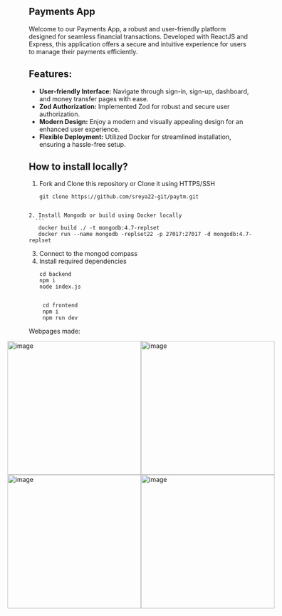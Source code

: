 ## Payments App

  
Welcome to our Payments App, a robust and user-friendly platform designed for seamless financial transactions. Developed with ReactJS and Express, this application offers a secure and intuitive experience for users to manage their payments efficiently.

## Features:
- **User-friendly Interface:** Navigate through sign-in, sign-up, dashboard, and money transfer pages with ease.
- **Zod Authorization:** Implemented Zod for robust and secure user authorization.
- **Modern Design:** Enjoy a modern and visually appealing design for an enhanced user experience.
- **Flexible Deployment:** Utilized Docker for streamlined installation, ensuring a hassle-free setup.
## How to install locally?
1. Fork and Clone this repository or Clone it using HTTPS/SSH
   ```
   git clone https://github.com/sreya22-git/paytm.git
  ```

2. Install Mongodb or build using Docker locally
    ```
     docker build ./ -t mongodb:4.7-replset
     docker run --name mongodb -replset22 -p 27017:27017 -d mongodb:4.7-replset

```
3. Connect to the mongod compass
4. Install required dependencies
   ```
   cd backend
   npm i
   node index.js
  
   ```
   ```
    cd frontend
    npm i
    npm run dev
   ```


Webpages made:
<div style="display:flex; justify-content:center;">
  <div style="display:flex; flex-wrap:wrap; ">
    <img width="300" alt="image" src="https://github.com/sreya22-git/paytm/assets/134381727/efc2c40a-b465-498c-98c6-075cb771cdc8">
    <img width="300" alt="image" src="https://github.com/sreya22-git/paytm/assets/134381727/e5a7c48a-b7d3-4247-861c-f8aa87762bd2">
  </div>
  <div style="display:flex; flex-wrap:wrap; ">
    <img width="300" alt="image" src="https://github.com/sreya22-git/paytm/assets/134381727/e4bcdd47-6e13-4ca9-9650-cea2922a9b5f">
    <img width="300" alt="image" src="https://github.com/sreya22-git/paytm/assets/134381727/202894f4-31f6-405e-a943-627bc8088dfd">
  </div>
</div>

   

